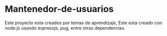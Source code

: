 # Mantenedor-de-usuarios
Este proyecto esta creados por temas de aprendizaje, Este esta creado con node.js usando expressjs, pug, entre otras dependencias.

